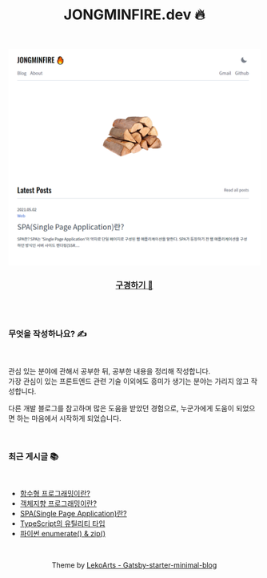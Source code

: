 <div align="center">

# JONGMINFIRE.dev 🔥
 
<br/>

![mainpage](mainpage.png)

### [구경하기 👀](https://jongminfire.dev)

<br/>

</div>

<br/>

### 무엇을 작성하나요? ✍️

<br/>

관심 있는 분야에 관해서 공부한 뒤, 공부한 내용을 정리해 작성합니다. <br/>
가장 관심이 있는 프론트엔드 관련 기술 이외에도 흥미가 생기는 분야는 가리지 않고 작성합니다. <br/>

다른 개발 블로그를 참고하며 많은 도움을 받았던 경험으로, 누군가에게 도움이 되었으면 하는 마음에서 시작하게 되었습니다.

<br/>

### 최근 게시글 📚

<br/>

<!-- BLOG-POST-LIST:START -->
- [함수형 프로그래밍이란?](https://jongminfire.dev/함수형-프로그래밍이란)
- [객체지향 프로그래밍이란?](https://jongminfire.dev/객체지향-프로그래밍이란)
- [SPA&lpar;Single Page Application&rpar;란?](https://jongminfire.dev/spa-single-page-application-란)
- [TypeScript의 유틸리티 타입](https://jongminfire.dev/type-script의-유틸리티-타입)
- [파이썬 enumerate&lpar;&rpar; &amp; zip&lpar;&rpar;](https://jongminfire.dev/파이썬-enumerate-zip)
<!-- BLOG-POST-LIST:END -->

<br/>

<div align="center">

Theme by [LekoArts - Gatsby-starter-minimal-blog](https://github.com/LekoArts/gatsby-starter-minimal-blog)

</div>
